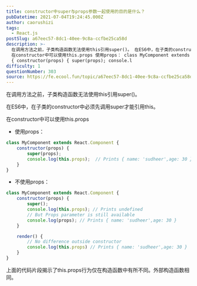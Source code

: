 ```yaml
---
title: constructor中super与props参数一起使用的目的是什么？
pubDatetime: 2021-07-04T19:24:45.000Z
author: caorushizi
tags:
  - React.js
postSlug: a67eec57-8dc1-40ee-9c8a-ccfbe25ca58d
description: >-
  在调用方法之前，子类构造函数无法使用this引用super()。 在ES6中，在子类的constructor中必须先调用super才能引用this。
  在constructor中可以使用this.props 使用props： class MyComponent extends React.Component
  { constructor(props) { super(props); console.l
difficulty: 1
questionNumber: 303
source: https://fe.ecool.fun/topic/a67eec57-8dc1-40ee-9c8a-ccfbe25ca58d
---
```


在调用方法之前，子类构造函数无法使用this引用super()。

在ES6中，在子类的constructor中必须先调用super才能引用this。

在constructor中可以使用this.props

- 使用props：

```jsx
class MyComponent extends React.Component {
    constructor(props) {
        super(props);
        console.log(this.props);  // Prints { name: 'sudheer',age: 30 }
    }
}
```

- 不使用props：

```jsx
class MyComponent extends React.Component {
    constructor(props) {
        super();
        console.log(this.props); // Prints undefined
        // But Props parameter is still available
        console.log(props); // Prints { name: 'sudheer',age: 30 }
    }

    render() {
        // No difference outside constructor
        console.log(this.props) // Prints { name: 'sudheer',age: 30 }
    }
}
```

上面的代码片段揭示了this.props行为仅在构造函数中有所不同。外部构造函数相同。
